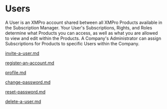 # Users

A User is an XMPro account shared between all XMPro Products available in the Subscription Manager. Your User's Subscriptions, Rights, and Roles determine what Products you can access, as well as what you are allowed to view and edit within the Products. A Company's Administrator can assign Subscriptions for Products to specific Users within the Company.&#x20;

<!-- unsupported tag removed -->
[invite-a-user.md](invite-a-user.md)
<!-- unsupported tag removed -->

<!-- unsupported tag removed -->
[register-an-account.md](register-an-account.md)
<!-- unsupported tag removed -->

<!-- unsupported tag removed -->
[profile.md](profile.md)
<!-- unsupported tag removed -->

<!-- unsupported tag removed -->
[change-password.md](change-password.md)
<!-- unsupported tag removed -->

<!-- unsupported tag removed -->
[reset-password.md](reset-password.md)
<!-- unsupported tag removed -->

<!-- unsupported tag removed -->
[delete-a-user.md](delete-a-user.md)
<!-- unsupported tag removed -->

